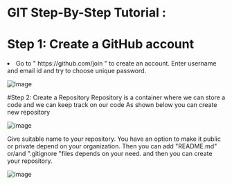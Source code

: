 # GIT Step-By-Step Tutorial :

# Step 1: Create a GitHub account
 
<li>Go to  " https://github.com/join " to create an account. Enter username and email id and try to choose unique password.
</li>

![Image](https://user-images.githubusercontent.com/91209217/134709240-cff6adab-b938-45dc-aaad-eacad88f4d20.png) 

#Step 2: Create a Repository 
Repository is a container where we can store a code and we can 
keep track on our code
As shown below you can create new repository

![image](C:\Users\neelp\WebstormProjects\A03\repo.png)


Give suitable name to your repository.
You have an option to make it public or private depend on your organization.
Then you can add "README.md" or/and ".gitignore "files depends on your need.
and then you can create your repository.


![image](C:\Users\neelp\WebstormProjects\A03\repo2.png)
